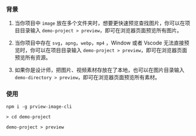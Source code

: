 ### 背景

1. 当你项目中 `image` 放在多个文件夹时，想要更快速预览查找图片，你可以在项目目录输入 `demo-project > preview`，即可在浏览器页面预览所有图片。

2. 当你项目中存在 `svg`，`apng`，`webp`，`mp4` ，Window 或者 Vscode 无法直接预览时，你可以在项目目录输入 `demo-project > preview`，即可在浏览器页面预览所有资源。

3. 如果你是设计师，把图片、视频素材存放在了本地，也可以在图片目录输入 `demo-directory > preview`，即可在浏览器页面预览所有素材。

### 使用

```
npm i -g prview-image-cli

> cd demo-project

demo-project > preview
```